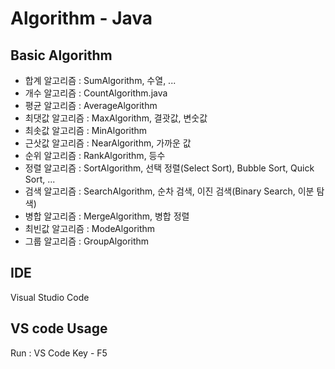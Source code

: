 # Algorithm - Java
## Basic Algorithm
- 합계 알고리즘 : SumAlgorithm, 수열, ...
- 개수 알고리즘 : CountAlgorithm.java
- 평균 알고리즘 : AverageAlgorithm
- 최댓값 알고리즘 : MaxAlgorithm, 결괏값, 변숫값
- 최솟값 알고리즘 : MinAlgorithm
- 근삿값 알고리즘 : NearAlgorithm, 가까운 값
- 순위 알고리즘 : RankAlgorithm, 등수
- 정렬 알고리즘 : SortAlgorithm, 선택 정렬(Select Sort), Bubble Sort, Quick Sort, ...
- 검색 알고리즘 : SearchAlgorithm, 순차 검색, 이진 검색(Binary Search, 이분 탐색)
- 병합 알고리즘 : MergeAlgorithm, 병합 정렬
- 최빈값 알고리즘 : ModeAlgorithm
- 그룹 알고리즘 : GroupAlgorithm

## IDE
Visual Studio Code

## VS code Usage
Run : VS Code Key - F5


